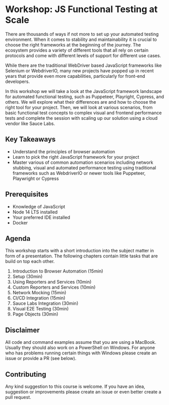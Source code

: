 # Workshop: JS Functional Testing at Scale

There are thousands of ways if not more to set up your automated testing environment. When it comes to stability and maintainability it is crucial to choose the right frameworks at the beginning of the journey. The ecosystem provides a variety of different tools that all rely on certain protocols and come with different levels of support for different use cases.

While there are the traditional WebDriver based JavaScript frameworks like Selenium or WebdriverIO, many new projects have popped up in recent years that provide even more capabilities, particularly for front-end developers.

In this workshop we will take a look at the JavaScript framework landscape for automated functional testing, such as Puppeteer, Playright, Cypress, and others. We will explore what their differences are and how to choose the right tool for your project. Then, we will look at various scenarios, from basic functional test concepts to complex visual and frontend performance tests and complete the session with scaling up our solution using a cloud vendor like Sauce Labs.

## Key Takeaways

- Understand the principles of browser automation
- Learn to pick the right JavaScript framework for your project
- Master various of common automation scenarios including network stubbing, visual and automated performance testing using traditional frameworks such as WebdriverIO or newer tools like Puppeteer, Playwright or Cypress

## Prerequisites

- Knowledge of JavaScript
- Node 14 LTS installed
- Your preferred IDE installed
- Docker

## Agenda

This workshop starts with a short introduction into the subject matter in form of a presentation. The following chapters contain little tasks that are build on top each other.

1. Introduction to Browser Automation (15min)
1. Setup (30min)
1. Using Reporters and Services (10min)
1. Custom Reporters and Services (10min)
1. Network Mocking (15min)
1. CI/CD Integration (15min)
1. Sauce Labs Integration (30min)
1. Visual E2E Testing (30min)
1. Page Objects (30min)

## Disclaimer
All code and command examples assume that you are using a MacBook. Usually they should also work on a PowerShell on Windows. For anyone who has problems running certain things with Windows please create an issue or provide a PR (see below).

## Contributing
Any kind suggestion to this course is welcome. If you have an idea, suggestion or improvements please create an issue or even better create a pull request.
